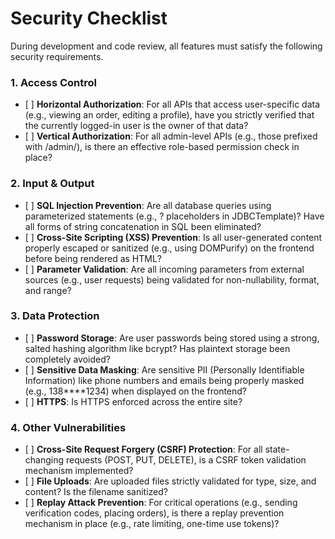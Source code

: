 # **Security Checklist**

During development and code review, all features must satisfy the following security requirements.

### **1\. Access Control**

* \[ \] **Horizontal Authorization**: For all APIs that access user-specific data (e.g., viewing an order, editing a profile), have you strictly verified that the currently logged-in user is the owner of that data?  
* \[ \] **Vertical Authorization**: For all admin-level APIs (e.g., those prefixed with /admin/), is there an effective role-based permission check in place?

### **2\. Input & Output**

* \[ \] **SQL Injection Prevention**: Are all database queries using parameterized statements (e.g., ? placeholders in JDBCTemplate)? Have all forms of string concatenation in SQL been eliminated?  
* \[ \] **Cross-Site Scripting (XSS) Prevention**: Is all user-generated content properly escaped or sanitized (e.g., using DOMPurify) on the frontend before being rendered as HTML?  
* \[ \] **Parameter Validation**: Are all incoming parameters from external sources (e.g., user requests) being validated for non-nullability, format, and range?

### **3\. Data Protection**

* \[ \] **Password Storage**: Are user passwords being stored using a strong, salted hashing algorithm like bcrypt? Has plaintext storage been completely avoided?  
* \[ \] **Sensitive Data Masking**: Are sensitive PII (Personally Identifiable Information) like phone numbers and emails being properly masked (e.g., 138\*\*\*\*1234) when displayed on the frontend?  
* \[ \] **HTTPS**: Is HTTPS enforced across the entire site?

### **4\. Other Vulnerabilities**

* \[ \] **Cross-Site Request Forgery (CSRF) Protection**: For all state-changing requests (POST, PUT, DELETE), is a CSRF token validation mechanism implemented?  
* \[ \] **File Uploads**: Are uploaded files strictly validated for type, size, and content? Is the filename sanitized?  
* \[ \] **Replay Attack Prevention**: For critical operations (e.g., sending verification codes, placing orders), is there a replay prevention mechanism in place (e.g., rate limiting, one-time use tokens)?